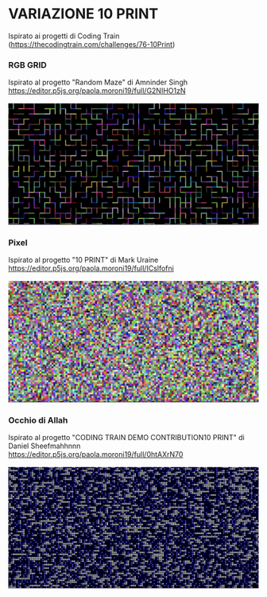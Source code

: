 # VARIAZIONE 10 PRINT
Ispirato ai progetti di Coding Train (https://thecodingtrain.com/challenges/76-10Print) 

### RGB GRID
Ispirato al progetto "Random Maze" di Amninder Singh
<br>
https://editor.p5js.org/paola.moroni19/full/G2NIHO1zN
<br>
<br>
<img src="https://github.com/PaoMor/digital-experience-archive/blob/main/PaoMor/rgb%20grib.png">


### Pixel
Ispirato al progetto "10 PRINT" di Mark Uraine 
<br>
https://editor.p5js.org/paola.moroni19/full/ICslfofni
<br>
<br>
<img src="https://github.com/PaoMor/digital-experience-archive/blob/main/PaoMor/pixel.png">

### Occhio di Allah
Ispirato al progetto "CODING TRAIN DEMO CONTRIBUTION10 PRINT" di Daniel Sheefmahhnnn
<br>
https://editor.p5js.org/paola.moroni19/full/0htAXrN70
<br>
<br>
<img src="https://github.com/PaoMor/digital-experience-archive/blob/main/PaoMor/occhio%20di%20allah.png">
